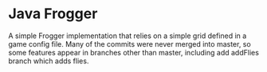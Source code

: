# Java Frogger
A simple Frogger implementation that relies on a simple grid defined in a game config file. 
Many of the commits were never merged into master, so some features appear in branches other than master, including add addFlies branch which adds flies.

